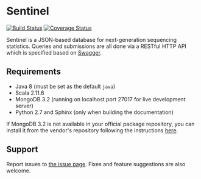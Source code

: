 # Sentinel

[![Build Status](https://travis-ci.org/LUMC/sentinel.svg?branch=master)](https://travis-ci.org/LUMC/sentinel)  [![Coverage Status](https://codecov.io/gh/LUMC/sentinel/branch/master/graph/badge.svg)](https://codecov.io/gh/LUMC/sentinel)

Sentinel is a JSON-based database for next-generation sequencing statistics. Queries and submissions are all done via a RESTful HTTP API which is specified based on [Swagger](http://swagger.io).

## Requirements

  * Java 8 (must be set as the default `java`)
  * Scala 2.11.6
  * MongoDB 3.2 (running on localhost port 27017 for live development server)
  * Python 2.7 and Sphinx (only when building the documentation)

If MongoDB 3.2 is not available in your official package repository, you can install it from the vendor's repository following the instructions [here](https://docs.mongodb.org/v3.2/administration/install-on-linux/).

## Support

Report issues to [the issue page](https://github.com/LUMC/sentinel/issues). Fixes and feature suggestions are also welcome.
